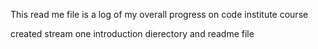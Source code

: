 This read me file is a log of my overall progress on code institute course

created stream one introduction dierectory and readme file
